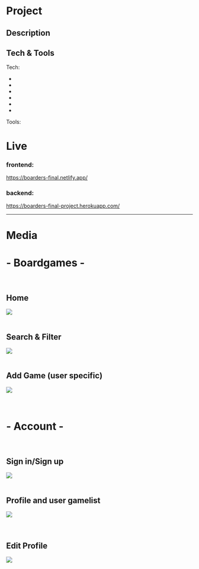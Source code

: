 # Project

## Description

## Tech & Tools

<span>Tech: </span>
<ul>
    <li></li>
    <li></li>
    <li></li>
    <li></li>
    <li></li>
    <li></li>
</ul>
<span>Tools: </span>

# Live

### frontend:
https://boarders-final.netlify.app/

### backend:
https://boarders-final-project.herokuapp.com/

<hr />


# Media

# - Boardgames -

<div>
  <br>
    <div>
        <h2>Home</h2>
        <img src="./Frontend/src/assets/Screenshots/homescreen.png" />
    </div>
      <br>
      <div>
        <h2>Search & Filter</h2>
        <img src="./Frontend/src/assets/Screenshots/searchandfilter.png" />
    </div>
    <br>
        <div>
        <h2>Add Game (user specific)</h2>
        <img src="./Frontend/src/assets/Screenshots/addgame.png" />
    </div>
</div>
<br>
<br>

# - Account - 

<div>
  <br>
    <div>
        <h2>Sign in/Sign up</h2>
        <img src="./Frontend/src/assets/Screenshots/signupin.png" />
    </div>
      <br>
      <div>
        <h2>Profile and user gamelist</h2>
        <img src="./Frontend/src/assets/Screenshots/profileandgames.png" />
    </div>
      <br>
<!--     <div>
        <h2>Friends</h2>
        <img src="./Frontend/src/assets/Screenshots/addgame.png" />
    </div>
      <br>
    <div>
        <h2>Messages</h2>
        <img src="./Frontend/src/assets/Screenshots/addgame.png" />
    </div> -->
    <br>
        <div>
        <h2>Edit Profile</h2>
        <img src="./Frontend/src/assets/Screenshots/editprofile.png" />
    </div>
      <br>
</div>



